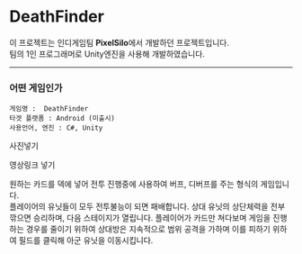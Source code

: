 # DeathFinder
 이 프로젝트는 인디게임팀 **PixelSilo**에서 개발하던 프로젝트입니다.   
 팀의 1인 프로그래머로 Unity엔진을 사용해 개발하였습니다.
 
 -----
### 어떤 게임인가

    게임명 :  DeathFinder
    타겟 플랫폼 : Android (미출시)
    사용언어, 엔진 : C#, Unity
    
 사진넣기
 
 영상링크 넣기
 
 원하는 카드를 덱에 넣어 전투 진행중에 사용하여 버프, 디버프를 주는 형식의 게임입니다.   
 플레이어의 유닛들이 모두 전투불능이 되면 패배합니다.
 상대 유닛의 상단체력을 전부 깎으면 승리하며, 다음 스테이지가 열립니다.
 플레이어가 카드만 쳐다보며 게임을 진행하는 경우를 줄이기 위하여 상대방은 지속적으로 범위 공격을 가하며 이를 피하기 위하여 필드를 클릭해 아군 유닛을 이동시킵니다.
 
 
  
